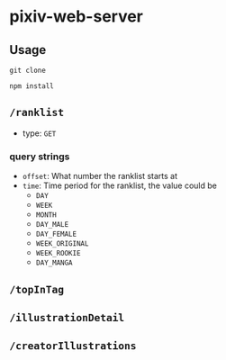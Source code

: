# pixiv-web-server

## Usage

`git clone`

`npm install`

## `/ranklist`

- type: `GET`

### query strings

- `offset`: What number the ranklist starts at
- `time`: Time period for the ranklist, the value could be 
  - `DAY`
  - `WEEK`
  - `MONTH`
  - `DAY_MALE`
  - `DAY_FEMALE`
  - `WEEK_ORIGINAL`
  - `WEEK_ROOKIE`
  - `DAY_MANGA`

## `/topInTag`

## `/illustrationDetail`

## `/creatorIllustrations`